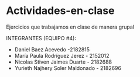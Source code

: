 # Actividades-en-clase
Ejercicios que trabajamos en clase de manera grupal

INTEGRANTES (EQUIPO #4):
- Daniel Baez Acevedo -2182815
- María Paula Rodríguez Jerez - 2152012
- Nicolas Stiven Jaimes Duarte - 2182688
- Yurieth Najhery Soler Maldonado - 2182696
